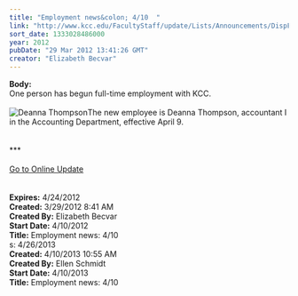 ```yaml
---
title: "Employment news&colon; 4/10  "
link: "http://www.kcc.edu/FacultyStaff/update/Lists/Announcements/DispForm.aspx?ID=652"
sort_date: 1333028486000
year: 2012
pubDate: "29 Mar 2012 13:41:26 GMT"
creator: "Elizabeth Becvar"
---
```


<div><b>Body:</b> <div class="ExternalClassA90FAD088FD540218B716F9A9F23349B">
<div>One person has begun full-time employment with KCC.<br /> <br /><img alt="Deanna Thompson" src="/FacultyStaff/update/PublishingImages/Deanna_Thompson_update.jpg" />The new employee is Deanna Thompson, accountant I in the Accounting Department, effective April 9.<br /> <br /> <br />***<br /> <br /><a href="/FacultyStaff/update/Pages/dailyupdate.aspx">Go to Online Update </a></div>
<div> </div>
<div> </div></div></div>
<div><b>Expires:</b> 4/24/2012</div>
<div><b>Created:</b> 3/29/2012 8:41 AM</div>
<div><b>Created By:</b> Elizabeth Becvar</div>
<div><b>Start Date:</b> 4/10/2012</div>
<div><b>Title:</b> Employment news: 4/10  </div>
s:</b> 4/26/2013</div>
<div><b>Created:</b> 4/10/2013 10:55 AM</div>
<div><b>Created By:</b> Ellen Schmidt</div>
<div><b>Start Date:</b> 4/10/2013</div>
<div><b>Title:</b> Employment news: 4/10</div>
